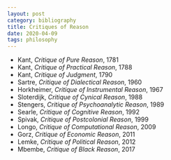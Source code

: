 ```yaml
---
layout: post
category: bibliography
title: Critiques of Reason
date: 2020-04-09
tags: philosophy
---
```


* Kant, *Critique of Pure Reason*, 1781
* Kant, *Critique of Practical Reason*, 1788
* Kant, *Critique of Judgment*, 1790
* Sartre, *Critique of Dialectical Reason*, 1960
* Horkheimer, *Critique of Instrumental Reason*, 1967
* Sloterdijk, *Critique of Cynical Reason*, 1988
* Stengers, *Critique of Psychoanalytic Reason*, 1989
* Searle, *Critique of Cognitive Reason*, 1992
* Spivak, *Critique of Postcolonial Reason*, 1999
* Longo, *Critique of Computational Reason*, 2009
* Gorz, *Critique of Economic Reason*, 2011
* Lemke, *Critique of Political Reason*, 2012
* Mbembe, *Critique of Black Reason*, 2017
